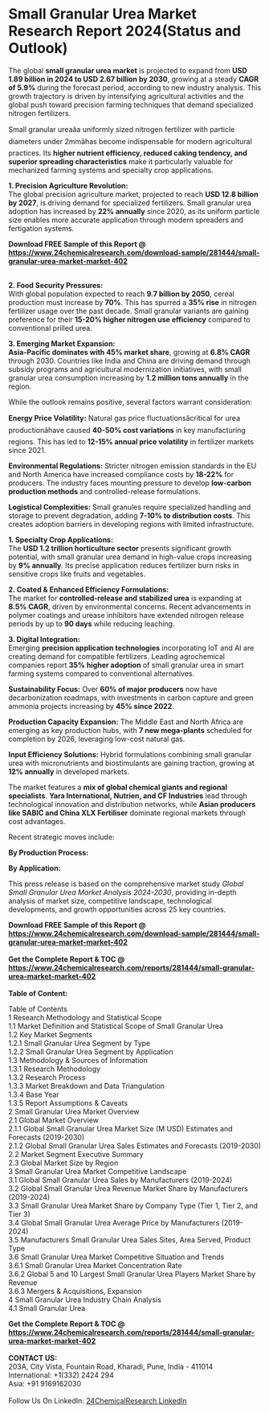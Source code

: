 <h1>Small Granular Urea Market Research Report 2024(Status and Outlook)</h1><p>The global <strong>small granular urea market</strong> is projected to expand from <strong>USD 1.89 billion in 2024 to USD 2.67 billion by 2030</strong>, growing at a steady <strong>CAGR of 5.9%</strong> during the forecast period, according to new industry analysis. This growth trajectory is driven by intensifying agricultural activities and the global push toward precision farming techniques that demand specialized nitrogen fertilizers.</p><p>Small granular ureaâa uniformly sized nitrogen fertilizer with particle diameters under 2mmâhas become indispensable for modern agricultural practices. Its <strong>higher nutrient efficiency, reduced caking tendency, and superior spreading characteristics</strong> make it particularly valuable for mechanized farming systems and specialty crop applications.</p><p><strong>1. Precision Agriculture Revolution:</strong><br>
The global precision agriculture market, projected to reach <strong>USD 12.8 billion by 2027</strong>, is driving demand for specialized fertilizers. Small granular urea adoption has increased by <strong>22% annually</strong> since 2020, as its uniform particle size enables more accurate application through modern spreaders and fertigation systems.</p><div><b>Download FREE Sample of this Report @ 
            <a href="https://www.24chemicalresearch.com/download-sample/281444/small-granular-urea-market-market-402">
            https://www.24chemicalresearch.com/download-sample/281444/small-granular-urea-market-market-402</a></b></div><br><p><strong>2. Food Security Pressures:</strong><br>
With global population expected to reach <strong>9.7 billion by 2050</strong>, cereal production must increase by <strong>70%</strong>. This has spurred a <strong>35% rise</strong> in nitrogen fertilizer usage over the past decade. Small granular variants are gaining preference for their <strong>15-20% higher nitrogen use efficiency</strong> compared to conventional prilled urea.</p><p><strong>3. Emerging Market Expansion:</strong><br>
<strong>Asia-Pacific dominates with 45% market share</strong>, growing at <strong>6.8% CAGR</strong> through 2030. Countries like India and China are driving demand through subsidy programs and agricultural modernization initiatives, with small granular urea consumption increasing by <strong>1.2 million tons annually</strong> in the region.</p><p>While the outlook remains positive, several factors warrant consideration:</p><p><strong>Energy Price Volatility:</strong> Natural gas price fluctuationsâcritical for urea productionâhave caused <strong>40-50% cost variations</strong> in key manufacturing regions. This has led to <strong>12-15% annual price volatility</strong> in fertilizer markets since 2021.</p><p><strong>Environmental Regulations:</strong> Stricter nitrogen emission standards in the EU and North America have increased compliance costs by <strong>18-22%</strong> for producers. The industry faces mounting pressure to develop <strong>low-carbon production methods</strong> and controlled-release formulations.</p><p><strong>Logistical Complexities:</strong> Small granules require specialized handling and storage to prevent degradation, adding <strong>7-10% to distribution costs</strong>. This creates adoption barriers in developing regions with limited infrastructure.</p><p><strong>1. Specialty Crop Applications:</strong><br>
The <strong>USD 1.2 trillion horticulture sector</strong> presents significant growth potential, with small granular urea demand in high-value crops increasing by <strong>9% annually</strong>. Its precise application reduces fertilizer burn risks in sensitive crops like fruits and vegetables.</p><p><strong>2. Coated &amp; Enhanced Efficiency Formulations:</strong><br>
The market for <strong>controlled-release and stabilized urea</strong> is expanding at <strong>8.5% CAGR</strong>, driven by environmental concerns. Recent advancements in polymer coatings and urease inhibitors have extended nitrogen release periods by up to <strong>90 days</strong> while reducing leaching.</p><p><strong>3. Digital Integration:</strong><br>
Emerging <strong>precision application technologies</strong> incorporating IoT and AI are creating demand for compatible fertilizers. Leading agrochemical companies report <strong>35% higher adoption</strong> of small granular urea in smart farming systems compared to conventional alternatives.</p><p><strong>Sustainability Focus:</strong> Over <strong>60% of major producers</strong> now have decarbonization roadmaps, with investments in carbon capture and green ammonia projects increasing by <strong>45% since 2022</strong>.</p><p><strong>Production Capacity Expansion:</strong> The Middle East and North Africa are emerging as key production hubs, with <strong>7 new mega-plants</strong> scheduled for completion by 2026, leveraging low-cost natural gas.</p><p><strong>Input Efficiency Solutions:</strong> Hybrid formulations combining small granular urea with micronutrients and biostimulants are gaining traction, growing at <strong>12% annually</strong> in developed markets.</p><p>The market features a <strong>mix of global chemical giants and regional specialists</strong>. <strong>Yara International, Nutrien, and CF Industries</strong> lead through technological innovation and distribution networks, while <strong>Asian producers like SABIC and China XLX Fertiliser</strong> dominate regional markets through cost advantages.</p><p>Recent strategic moves include:</p><p><strong>By Production Process:</strong></p><p><strong>By Application:</strong></p><p>This press release is based on the comprehensive market study <em>Global Small Granular Urea Market Analysis 2024-2030</em>, providing in-depth analysis of market size, competitive landscape, technological developments, and growth opportunities across 25 key countries.</p><div><b>Download FREE Sample of this Report @ 
            <a href="https://www.24chemicalresearch.com/download-sample/281444/small-granular-urea-market-market-402">
            https://www.24chemicalresearch.com/download-sample/281444/small-granular-urea-market-market-402</a></b></div><br><div><b>Get the Complete Report & TOC @ 
            <a href="https://www.24chemicalresearch.com/reports/281444/small-granular-urea-market-market-402">
            https://www.24chemicalresearch.com/reports/281444/small-granular-urea-market-market-402</a></b></div><br>
            <b>Table of Content:</b><p>Table of Contents<br />
 1 Research Methodology and Statistical Scope<br />
 1.1 Market Definition and Statistical Scope of Small Granular Urea<br />
 1.2 Key Market Segments<br />
 1.2.1 Small Granular Urea Segment by Type<br />
 1.2.2 Small Granular Urea Segment by Application<br />
 1.3 Methodology & Sources of Information<br />
 1.3.1 Research Methodology<br />
 1.3.2 Research Process<br />
 1.3.3 Market Breakdown and Data Triangulation<br />
 1.3.4 Base Year<br />
 1.3.5 Report Assumptions & Caveats<br />
 2 Small Granular Urea Market Overview<br />
 2.1 Global Market Overview<br />
 2.1.1 Global Small Granular Urea Market Size (M USD) Estimates and Forecasts (2019-2030)<br />
 2.1.2 Global Small Granular Urea Sales Estimates and Forecasts (2019-2030)<br />
 2.2 Market Segment Executive Summary<br />
 2.3 Global Market Size by Region<br />
 3 Small Granular Urea Market Competitive Landscape<br />
 3.1 Global Small Granular Urea Sales by Manufacturers (2019-2024)<br />
 3.2 Global Small Granular Urea Revenue Market Share by Manufacturers (2019-2024)<br />
 3.3 Small Granular Urea Market Share by Company Type (Tier 1, Tier 2, and Tier 3)<br />
 3.4 Global Small Granular Urea Average Price by Manufacturers (2019-2024)<br />
 3.5 Manufacturers Small Granular Urea Sales Sites, Area Served, Product Type<br />
 3.6 Small Granular Urea Market Competitive Situation and Trends<br />
 3.6.1 Small Granular Urea Market Concentration Rate<br />
 3.6.2 Global 5 and 10 Largest Small Granular Urea Players Market Share by Revenue<br />
 3.6.3 Mergers & Acquisitions, Expansion<br />
 4 Small Granular Urea Industry Chain Analysis<br />
 4.1 Small Granular Urea </p><div><b>Get the Complete Report & TOC @ 
            <a href="https://www.24chemicalresearch.com/reports/281444/small-granular-urea-market-market-402">
            https://www.24chemicalresearch.com/reports/281444/small-granular-urea-market-market-402</a></b></div><br><b>CONTACT US:</b><br>
            203A, City Vista, Fountain Road, Kharadi, Pune, India - 411014<br>
            International: +1(332) 2424 294<br>
            Asia: +91 9169162030 <br><br>
            Follow Us On LinkedIn: <a href="https://www.linkedin.com/company/24chemicalresearch/">24ChemicalResearch LinkedIn</a>